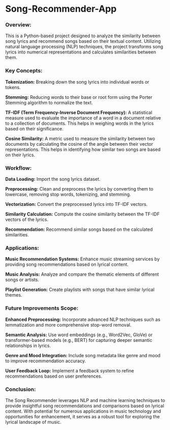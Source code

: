 # Song-Recommender-App
### Overview:
This is a Python-based project designed to analyze the similarity between song lyrics and recommend songs based on their textual content. Utilizing natural language processing (NLP) techniques, the project transforms song lyrics into numerical representations and calculates similarities between them.

### Key Concepts:

**Tokenization:** Breaking down the song lyrics into individual words or tokens.<br />

**Stemming:** Reducing words to their base or root form using the Porter Stemming algorithm to normalize the text.<br />

**TF-IDF (Term Frequency-Inverse Document Frequency):** A statistical measure used to evaluate the importance of a word in a document relative to a collection of documents. This helps in weighing words in the lyrics based on their significance.<br />

**Cosine Similarity:** A metric used to measure the similarity between two documents by calculating the cosine of the angle between their vector representations. This helps in identifying how similar two songs are based on their lyrics.<br />

### Workflow:

**Data Loading:** Import the song lyrics dataset. <br />

**Preprocessing:** Clean and preprocess the lyrics by converting them to lowercase, removing stop words, tokenizing, and stemming.<br />

**Vectorization:** Convert the preprocessed lyrics into TF-IDF vectors.<br />

**Similarity Calculation:** Compute the cosine similarity between the TF-IDF vectors of the lyrics.<br />

**Recommendation:** Recommend similar songs based on the calculated similarities.<br />

### Applications:

**Music Recommendation Systems:** Enhance music streaming services by providing song recommendations based on lyrical content.<br />

**Music Analysis:** Analyze and compare the thematic elements of different songs or artists.<br />

**Playlist Generation:** Create playlists with songs that have similar lyrical themes.<br />

### Future Improvements Scope:

**Enhanced Preprocessing:** Incorporate advanced NLP techniques such as lemmatization and more comprehensive stop-word removal.<br />

**Semantic Analysis:** Use word embeddings (e.g., Word2Vec, GloVe) or transformer-based models (e.g., BERT) for capturing deeper semantic relationships in lyrics.<br />

**Genre and Mood Integration:** Include song metadata like genre and mood to improve recommendation accuracy.<br />

**User Feedback Loop:** Implement a feedback system to refine recommendations based on user preferences.<br />

### Conclusion:
The Song Recommender leverages NLP and machine learning techniques to provide insightful song recommendations and comparisons based on lyrical content. With potential for numerous applications in music technology and opportunities for enhancement, it serves as a robust tool for exploring the lyrical landscape of music.



